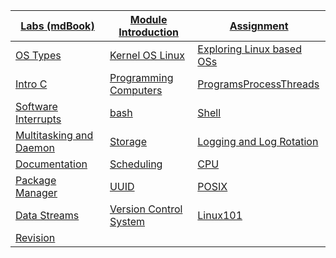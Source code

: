 |[Labs (mdBook)](https://teachingmaterial.github.io/ELEE1119_Exercises/)|[Module Introduction](./content/ModuleIntroduction/moduleIntroduction.html)|[Assignment]()|
|---|---|---|
|[OS Types](./content/OSTypes/OSTypes.html)|[Kernel OS Linux](./content/kernelOSLinux/kernelOSLinux.html)|[Exploring Linux based OSs](./content/ExploringLinuxBasedOSs/ExploringLinuxBasedOSs.html)|
|[Intro C](./content/Intro_C/Intro_C_Lecture.html)|[Programming Computers](./content/ProgrammingComputers/ProgrammingComputers.html)|[ProgramsProcessThreads](./content/ProgramsProcessesThreads/ProgramsProcessesThreads.html)|
|[Software Interrupts](./content/SoftwareInterrupts/SoftwareInterrupts.html)|[bash](./content/Bash/Bash.html)|[Shell](./content/Shell/Shell.html)|
|[Multitasking and Daemon](./content/MultitaskingandDaemons/multitaskingDaemons.html)|[Storage](./content/Storage/storage.html)|[Logging and Log Rotation](./content/LoggingAndLogRotation/LoggingAndLogRotation.html)|
[Documentation](./content/Documentation/Documentation.html)|[Scheduling](./content/Scheduling/scheduling.html)|[CPU](./content/CPU/CPUFreqGov.html)|
|[Package Manager](./content/PackageManagers/PackageManagers.html)|[UUID](./content/UUIDs/UUIDs.html)|[POSIX](./content/POSIX/POSIX.html)|
|[Data Streams](./content/DataStreams/DataStreams.html)|[Version Control System](./content/VersionControlSystems/versionControlSystem.html)|[Linux101](./content/Linux101/Linux101.html)|
|[Revision](./content/Revision/Revision.html)





